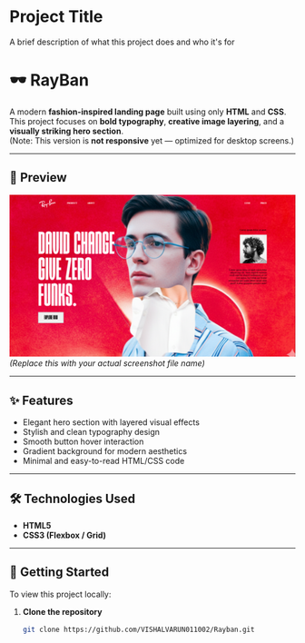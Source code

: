 
# Project Title

A brief description of what this project does and who it's for

# 🕶️ RayBan

A modern **fashion-inspired landing page** built using only **HTML** and **CSS**.  
This project focuses on **bold typography**, **creative image layering**, and a **visually striking hero section**.  
(Note: This version is **not responsive** yet — optimized for desktop screens.)

---

## 📸 Preview

![Preview](./image/ScreenShot-Project.png)  
*(Replace this with your actual screenshot file name)*

---

## ✨ Features

- Elegant hero section with layered visual effects  
- Stylish and clean typography design  
- Smooth button hover interaction  
- Gradient background for modern aesthetics  
- Minimal and easy-to-read HTML/CSS code  

---

## 🛠️ Technologies Used

- **HTML5**  
- **CSS3 (Flexbox / Grid)**  

---

## 🚀 Getting Started

To view this project locally:

1. **Clone the repository**
   ```bash
   git clone https://github.com/VISHALVARUN011002/Rayban.git





